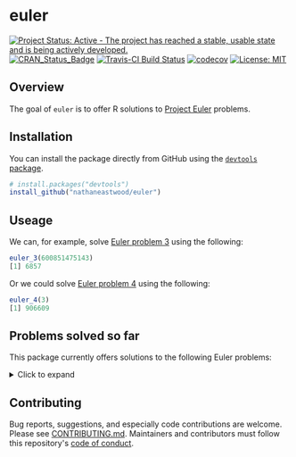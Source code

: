 <!-- README.md is generated from README.Rmd. Please edit that file -->
euler
=====

[![Project Status: Active - The project has reached a stable, usable state and is being actively developed.](http://www.repostatus.org/badges/latest/active.svg)](http://www.repostatus.org/#active) [![CRAN\_Status\_Badge](http://www.r-pkg.org/badges/version/euler)](http://cran.r-project.org/package=euler) [![Travis-CI Build Status](https://travis-ci.org/nathaneastwood/euler.svg?branch=master)](https://travis-ci.org/nathaneastwood/euler) [![codecov](https://codecov.io/gh/nathaneastwood/euler/branch/master/graph/badge.svg)](https://codecov.io/gh/nathaneastwood/euler) [![License: MIT](https://img.shields.io/badge/License-MIT-yellow.svg)](https://opensource.org/licenses/MIT)

Overview
--------

The goal of `euler` is to offer R solutions to [Project Euler](https://projecteuler.net) problems.

Installation
------------

You can install the package directly from GitHub using the [`devtools` package](https://github.com/r-lib/devtools).

``` r
# install.packages("devtools")
install_github("nathaneastwood/euler")
```

Useage
------

We can, for example, solve [Euler problem 3](https://projecteuler.net/problem=3) using the following:

``` r
euler_3(600851475143)
[1] 6857
```

Or we could solve [Euler problem 4](https://projecteuler.net/problem=4) using the following:

``` r
euler_4(3)
[1] 906609
```

Problems solved so far
----------------------

This package currently offers solutions to the following Euler problems:

<details> <summary>Click to expand</summary>

-   [Problem 1](https://projecteuler.net/problem=1)
-   [Problem 2](https://projecteuler.net/problem=2)
-   [Problem 3](https://projecteuler.net/problem=3)
-   [Problem 4](https://projecteuler.net/problem=4)
-   [Problem 5](https://projecteuler.net/problem=5)
-   [Problem 6](https://projecteuler.net/problem=6)
-   [Problem 7](https://projecteuler.net/problem=7)
-   [Problem 8](https://projecteuler.net/problem=8)
-   [Problem 9](https://projecteuler.net/problem=9)
-   [Problem 11](https://projecteuler.net/problem=11)
-   [Problem 12](https://projecteuler.net/problem=12)
-   [Problem 13](https://projecteuler.net/problem=13)
-   [Problem 18](https://projecteuler.net/problem=18)
-   [Problem 67](https://projecteuler.net/problem=67) </details><break>

Contributing
------------

Bug reports, suggestions, and especially code contributions are welcome. Please see [CONTRIBUTING.md](https://github.com/nathaneastwood/euler/blob/master/CONTRIBUTING.md). Maintainers and contributors must follow this repository's [code of conduct](https://thoughtbot.com/open-source-code-of-conduct).
